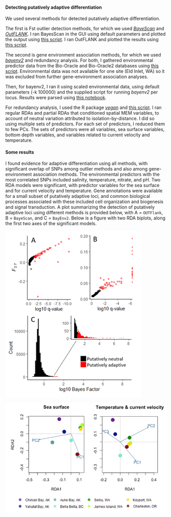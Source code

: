 #### Detecting putatively adaptive differentiation

We used several methods for detected putatively adaptive differentiation.

The first is Fst outlier detection methods, for which we used [*BayeScan*](http://cmpg.unibe.ch/software/BayeScan/) and [*OutFLANK*](http://rstudio-pubs-static.s3.amazonaws.com/305384_9aee1c1046394fb9bd8e449453d72847.html). I ran BayesScan in the GUI using default parameters and plotted the output using [this script](https://github.com/nclowell/SeaCukes/blob/master/4_detecting_adaptive_differentiation/plot_bayescan.R). I ran OutFLANK and plotted the results using [this script](https://github.com/nclowell/SeaCukes/blob/master/4_detecting_adaptive_differentiation/OutFLANK.R).

The second is gene environment association methods, for which we used [*bayenv2*](https://gcbias.org/bayenv/) and redundancy analysis. For both, I gathered environmental predictor data from the Bio-Oracle and Bio-Oracle2 databases using [this script](https://github.com/nclowell/SeaCukes/blob/master/4_detecting_adaptive_differentiation/access_biooracle_for_env_predictors.R). Environmental data was not available for one site (Eld Inlet, WA) so it was excluded from further gene-environment association analyses. 

Then, for bayenv2, I ran it using scaled environmental data, using default parameters (-k 100000) and the supplied script for running *bayenv2* per locus. Results were parsed using [this notebook](https://github.com/nclowell/SeaCukes/blob/master/4_detecting_adaptive_differentiation/parsing_bayenv2_results.ipynb).

For redundancy analysis, I used the R package [*vegan*](https://cran.r-project.org/web/packages/vegan/index.html) and [this script](https://github.com/nclowell/SeaCukes/blob/master/4_detecting_adaptive_differentiation/RDA.R). I ran regular RDAs and partial RDAs that conditioned spatial MEM variables, to account of neutral variation attributed to isolation-by-distance. I did so using multiple sets of predictors. For each set of predictors, I reduced them to few PCs. The sets of predictors were all variables, sea surface variables, bottom depth variables, and variables related to current velocity and temperature.

#### Some results

I found evidence for adaptive differentiation using all methods, with significant overlap of SNPs among outlier methods and also among gene-environment association methods. The environmental predictors with the most correlated SNPs included salinity, temperature, nitrate, and pH. Two RDA models were significant, with predictor variables for the sea surface and for current velocity and temperature. Gene annotations were available for a small subset of putatively adaptive loci, and common biological processes associated with these included cell organization and biogenesis and signal transduction. A plot summarizing the detection of putatively adaptive loci using different methods is provided below, with A = ``OUTFlank``, B = ``BayeScan``, and C = ``BayEnv2``. Below is a figure with two RDA biplots, along the first two axes of the significant models.

![putadapt](https://github.com/nclowell/RAD_sea_cucumbers/blob/master/imgs/putadapt_sum.PNG?raw=true)



![rda](https://github.com/nclowell/RAD_sea_cucumbers/blob/master/imgs/rda_biplots.PNG?raw=true)